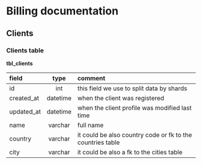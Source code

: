 Billing documentation
=====================

Clients
-------

### Clients table

**tbl_clients**

| field                    | type     | comment                                                    |
|:-------------------------|:--------:|:-----------------------------------------------------------|
| id                       | int      | this field we use to split data by shards                  |
| created_at               | datetime | when the client was registered                             |
| updated_at               | datetime | when the client profile was modified last time             |
| name                     | varchar  | full name                                                  |
| country                  | varchar  | it could be also country code or fk to the countries table |
| city                     | varchar  | it could be also a fk to the cities table                  |
